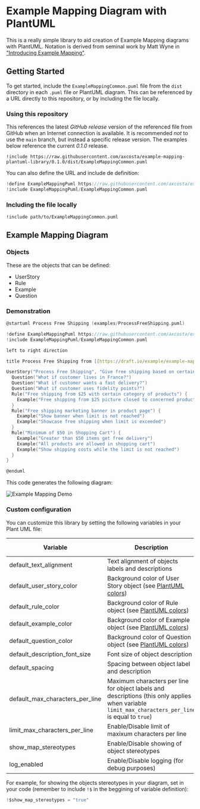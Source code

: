 # Example Mapping Diagram with PlantUML

This is a really simple library to aid creation of Example Mapping diagrams with PlantUML. Notation is derived from seminal work by Matt Wyne in ["Introducing Example Mapping"](https://cucumber.io/blog/bdd/example-mapping-introduction).

## Getting Started

To get started, include the `ExampleMappingCommon.puml` file from the `dist` directory in each `.puml` file or PlantUML diagram. This can be referenced by a URL directly to this repository, or by including the file locally.

### Using this repository

This references the latest _GitHub release_ version of the referenced file from GitHub when an Internet connection is available. It is recommended _not_ to use the `main` branch, but instead a specific release version. The examples below reference the current _0.1.0_ release.

`!include https://raw.githubusercontent.com/axcosta/example-mapping-plantuml-library/0.1.0/dist/ExampleMappingCommon.puml`

You can also define the URL and include de definition:

```c
!define ExampleMappingPuml https://raw.githubusercontent.com/axcosta/example-mapping-plantuml-library/0.1.0/dist
!include ExampleMappingPuml/ExampleMappingCommon.puml
```

### Including the file locally

`!include path/to/ExampleMappingCommon.puml`

## Example Mapping Diagram

### Objects

These are the objects that can be defined:

- UserStory
- Rule
- Example
- Question

### Demonstration

```c
@startuml Process Free Shipping (examples/ProcessFreeShipping.puml) 

!define ExampleMappingPuml https://raw.githubusercontent.com/axcosta/example-mapping-plantuml-library/main/ExampleMappingCommon.puml
!include ExampleMappingPuml/ExampleMappingCommon.puml

left to right direction

title Process Free Shipping from [[https://draft.io/example/example-mapping]]

UserStory("Process Free Shipping", "Give free shipping based on certain conditions") {
  Question("What if customer lives in France?")
  Question("What if customer wants a fast delivery?")
  Question("What if customer uses fidelity points?")
  Rule("Free shipping from $25 with certain category of products") {
    Example("Free shipping from $25 picture closed to concerned products")
  }
  Rule("Free shipping marketing banner in product page") {
    Example("Show banner when limit is not reached")
    Example("Showcase free shipping when limit is exceeded")
  }
  Rule("Minimum of $50 in Shopping Cart") {
    Example("Greater than $50 items get free delivery")
    Example("All products are allowed in shopping cart")
    Example("Show shipping costs while the limit is not reached")
  }    
}

@enduml
```

This code generates the following diagram:

![Example Mapping Demo](http://www.plantuml.com/plantuml/proxy?idx=0&src=https://raw.githubusercontent.com/axcosta/example-mapping-plantuml-library/main/examples/ProcessFreeShipping.puml)

### Custom configuration

You can customize this library by setting the following variables in your Plant UML file:

| Variable | Description | Default value
| ---------|-------------|----------
| default_text_alignment | Text alignment of objects labels and descriptions | `left`
| default_user_story_color | Background color of User Story object (see [PlantUML colors](https://plantuml.com/color>)) | `Business`
| default_rule_color | Background color of Rule object (see [PlantUML colors](https://plantuml.com/color>))| `LightBlue`
| default_example_color | Background color of Example object (see [PlantUML colors](https://plantuml.com/color>))| `YellowGreen`
| default_question_color | Background color of Question object (see [PlantUML colors](https://plantuml.com/color>)) | `LightPink`
| default_description_font_size | Font size of object description | `12`
| default_spacing | Spacing between object label and description | `"\n\n"`
| default_max_characters_per_line | Maximum characters per line for object labels and descriptions (this only applies when variable `limit_max_characters_per_line` is equal to `true`) | `30`
| limit_max_characters_per_line | Enable/Disable limit of maxixum characters per line | `"true"`
| show_map_stereotypes | Enable/Disable showing of object stereotypes | `"false"`
| log_enabled | Enable/Disable logging (for debug purposes) | `"false"`

For example, for showing the objects stereotypes in your diagram, set in your code (remember to include `!$` in the beggining of variable definition):

```c
!$show_map_stereotypes = "true"
```
